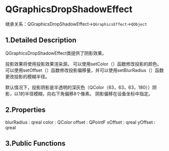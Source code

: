 # QGraphicsDropShadowEffect

继承关系：QGraphicsDropShadowEffect->`QGraphicsEffect`->`QObject`

## 1.Detailed Description

QGraphicsDropShadowEffect类提供了阴影效果。

投影效果将使用投影效果渲染源。 可以使用setColor（）函数修改投影的颜色。 可以使用setOffset（）函数修改投影偏移量，并可以使用setBlurRadius（）函数更改投影的模糊半径。

默认情况下，投影阴影是半透明的深灰色（QColor（63，63，63，180））阴影，以1的半径模糊，向右下角偏移8个像素。 阴影偏移在设备坐标中指定。

## 2.Properties

blurRadius : qreal
color : QColor
offset : QPointF
xOffset : qreal
yOffset : qreal

## 3.Public Functions